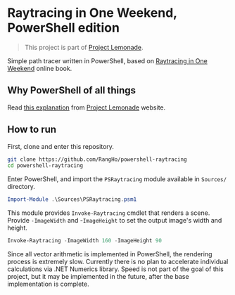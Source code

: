 # Raytracing in One Weekend, PowerShell edition

> This project is part of [Project Lemonade](https://rangho.dev/project-lemonade).

Simple path tracer written in PowerShell, based on [Raytracing in One Weekend][1] online book.

## Why PowerShell of all things

Read [this explanation][2] from [Project Lemonade][3] website.

## How to run

First, clone and enter this repository.

```sh
git clone https://github.com/RangHo/powershell-raytracing
cd powershell-raytracing
```

Enter PowerShell, and import the `PSRaytracing` module available in `Sources/` directory.

```powershell
Import-Module .\Sources\PSRaytracing.psm1
```

This module provides `Invoke-Raytracing` cmdlet that renders a scene.
Provide `-ImageWidth` and -`ImageHeight` to set the output image's width and height.

```powershell
Invoke-Raytracing -ImageWidth 160 -ImageHeight 90
```

Since all vector arithmetic is implemented in PowerShell, the rendering process is extremely slow.
Currently there is no plan to accelerate individual calculations via .NET Numerics library.
Speed is not part of the goal of this project, but it may be implemented in the future, after the base implementation is complete.

[1]: https://raytracing.github.io/books/RayTracingInOneWeekend.html
[2]: https://rangho.dev/project-lemonade/#okay-but-why-these-languages
[3]: https://github.com/RangHo/project-lemonade
